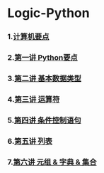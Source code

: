 # Logic-Python
### 1.[计算机要点](LP_20200518.md)
### 2.[第一讲 Python要点](LP_20200520.md)
### 3.[第二讲 基本数据类型](LP_20200522.md)
### 4.[第三讲 运算符](LP_20200525.md)
### 5.[第四讲 条件控制语句](LP_20200527.md)
### 6.[第五讲 列表](LP_20200529.md)
### 7.[第六讲 元组 & 字典 & 集合](LP_20200601.md)
